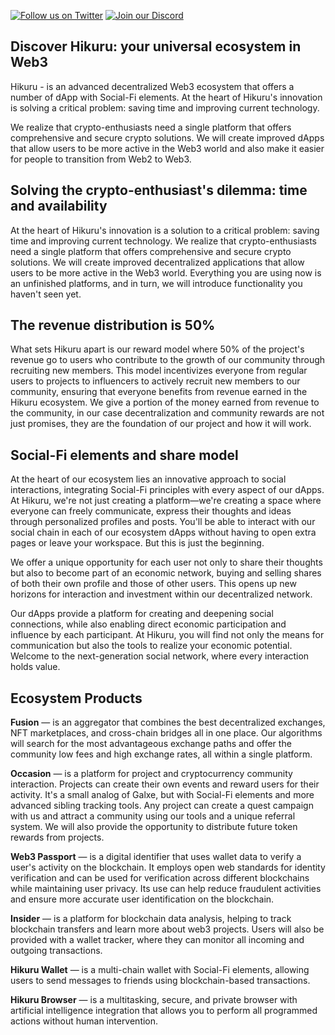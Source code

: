 [![Follow us on Twitter](https://img.shields.io/badge/Twitter-%231DA1F2.svg?style=for-the-badge&logo=Twitter&logoColor=white)](https://twitter.com/Hikuru_Official)
[![Join our Discord](https://img.shields.io/badge/Discord-%235865F2.svg?style=for-the-badge&logo=discord&logoColor=white)](https://discord.gg/mevde2mRSw)
<!--[![Telegram](https://img.shields.io/badge/Telegram-%235865F2.svg?style=for-the-badge&logo=telegram&logoColor=white)](https://t.me/HikuruOfficial)-->

## Discover Hikuru: your universal ecosystem in Web3

Hikuru - is an advanced decentralized Web3 ecosystem that offers a number of dApp with Social-Fi elements. At the heart of Hikuru's innovation is solving a critical problem: saving time and improving current technology. 

We realize that crypto-enthusiasts need a single platform that offers comprehensive and secure crypto solutions. We will create improved dApps that allow users to be more active in the Web3 world and also make it easier for people to transition from Web2 to Web3.

## Solving the crypto-enthusiast's dilemma: time and availability

At the heart of Hikuru's innovation is a solution to a critical problem: saving time and improving current technology. We realize that crypto-enthusiasts need a single platform that offers comprehensive and secure crypto solutions. We will create improved decentralized applications that allow users to be more active in the Web3 world. Everything you are using now is an unfinished platforms, and in turn, we will introduce functionality you haven't seen yet.

## The revenue distribution is 50%

What sets Hikuru apart is our reward model where 50% of the project's revenue go to users who contribute to the growth of our community through recruiting new members. This model incentivizes everyone from regular users to projects to influencers to actively recruit new members to our community, ensuring that everyone benefits from revenue earned in the Hikuru ecosystem. We give a portion of the money earned from revenue to the community, in our case decentralization and community rewards are not just promises, they are the foundation of our project and how it will work.

## Social-Fi elements and share model

At the heart of our ecosystem lies an innovative approach to social interactions, integrating Social-Fi principles with every aspect of our dApps. At Hikuru, we're not just creating a platform—we're creating a space where everyone can freely communicate, express their thoughts and ideas through personalized profiles and posts. You'll be able to interact with our social chain in each of our ecosystem dApps without having to open extra pages or leave your workspace. But this is just the beginning.

We offer a unique opportunity for each user not only to share their thoughts but also to become part of an economic network, buying and selling shares of both their own profile and those of other users. This opens up new horizons for interaction and investment within our decentralized network.

Our dApps provide a platform for creating and deepening social connections, while also enabling direct economic participation and influence by each participant. At Hikuru, you will find not only the means for communication but also the tools to realize your economic potential. Welcome to the next-generation social network, where every interaction holds value.

## Ecosystem Products

**Fusion** — is an aggregator that combines the best decentralized exchanges, NFT marketplaces, and cross-chain bridges all in one place. Our algorithms will search for the most advantageous exchange paths and offer the community low fees and high exchange rates, all within a single platform. 

**Occasion** — is a platform for project and cryptocurrency community interaction. Projects can create their own events and reward users for their activity. It's a small analog of Galxe, but with Social-Fi elements and more advanced sibling tracking tools. Any project can create a quest campaign with us and attract a community using our tools and a unique referral system. We will also provide the opportunity to distribute future token rewards from projects.

**Web3 Passport** — is a digital identifier that uses wallet data to verify a user's activity on the blockchain. It employs open web standards for identity verification and can be used for verification across different blockchains while maintaining user privacy. Its use can help reduce fraudulent activities and ensure more accurate user identification on the blockchain.

**Insider** — is a platform for blockchain data analysis, helping to track blockchain transfers and learn more about web3 projects. Users will also be provided with a wallet tracker, where they can monitor all incoming and outgoing transactions.

**Hikuru Wallet** — is a multi-chain wallet with Social-Fi elements, allowing users to send messages to friends using blockchain-based transactions.

**Hikuru Browser** — is a multitasking, secure, and private browser with artificial intelligence integration that allows you to perform all programmed actions without human intervention.
